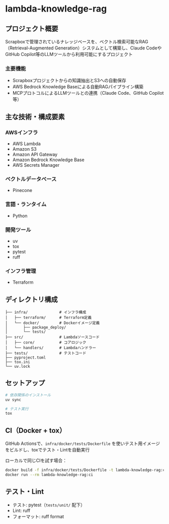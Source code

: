 # lambda-knowledge-rag

## プロジェクト概要

Scrapboxで管理されているナレッジベースを、ベクトル検索可能なRAG（Retrieval-Augmented Generation）システムとして構築し、Claude CodeやGitHub Copilot等のLLMツールから利用可能にするプロジェクト

### 主要機能
- Scrapboxプロジェクトからの知識抽出とS3への自動保存
- AWS Bedrock Knowledge Baseによる自動RAGパイプライン構築
- MCPプロトコルによるLLMツールとの連携（Claude Code、GitHub Copilot等）

## 主な技術・構成要素

### AWSインフラ
- AWS Lambda
- Amazon S3
- Amazon API Gateway
- Amazon Bedrock Knowledge Base
- AWS Secrets Manager

### ベクトルデータベース
- Pinecone

### 言語・ランタイム
- Python

### 開発ツール
- uv
- tox
- pytest
- ruff

### インフラ管理
- Terraform

## ディレクトリ構成

```
├── infra/              # インフラ構成
│   ├── terraform/      # Terraform定義
│   └── docker/         # Dockerイメージ定義
│       ├── package_deploy/
│       └── tests/
├── src/                # Lambdaソースコード
│   ├── core/           # コアロジック
│   └── handlers/       # Lambdaハンドラー
├── tests/              # テストコード
├── pyproject.toml
├── tox.ini
└── uv.lock
```

## セットアップ

```bash
# 依存関係のインストール
uv sync

# テスト実行
tox
```

## CI（Docker + tox）

GitHub Actionsで、`infra/docker/tests/Dockerfile` を使いテスト用イメージをビルドし、toxでテスト・Lintを自動実行

ローカルで同じCIを試す場合：
```bash
docker build -f infra/docker/tests/Dockerfile -t lambda-knowledge-rag:ci .
docker run --rm lambda-knowledge-rag:ci
```

## テスト・Lint

- テスト: pytest（`tests/unit/` 配下）
- Lint: ruff
- フォーマット: ruff format
